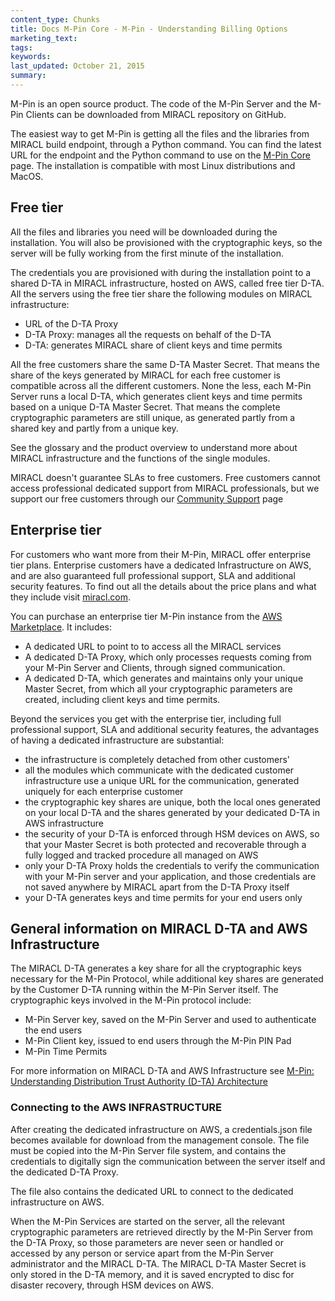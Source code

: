 ```yaml
---
content_type: Chunks
title: Docs M-Pin Core - M-Pin - Understanding Billing Options
marketing_text:
tags: 
keywords: 
last_updated: October 21, 2015
summary: 
---
```


M-Pin is an open source product. The code of the M-Pin Server and the M-Pin Clients can be downloaded from MIRACL repository on GitHub.

The easiest way to get M-Pin is getting all the files and the libraries from MIRACL build endpoint, through a Python command. You can find the latest URL for the endpoint and the Python command to use on the [M-Pin Core](http://www.certivox.com/m-pin-core) page. The installation is compatible with most Linux distributions and MacOS.

## Free tier

All the files and libraries you need will be downloaded during the installation. You will also be provisioned with the cryptographic keys, so the server will be fully working from the first minute of the installation.

The credentials you are provisioned with during the installation point to a shared D-TA in MIRACL infrastructure, hosted on AWS, called free tier D-TA. All the servers using the free tier share the following modules on MIRACL infrastructure:

*   URL of the D-TA Proxy
*   D-TA Proxy: manages all the requests on behalf of the D-TA
*   D-TA: generates MIRACL share of client keys and time permits

All the free customers share the same D-TA Master Secret. That means the share of the keys generated by MIRACL for each free customer is compatible across all the different customers. None the less, each M-Pin Server runs a local D-TA, which generates client keys and time permits based on a unique D-TA Master Secret. That means the complete cryptographic parameters are still unique, as generated partly from a shared key and partly from a unique key.

See the glossary and the product overview to understand more about MIRACL infrastructure and the functions of the single modules.

MIRACL doesn't guarantee SLAs to free customers. Free customers cannot access professional dedicated support from MIRACL professionals, but we support our free customers through our [Community Support](http://discuss.certivox.com/) page

## Enterprise tier

For customers who want more from their M-Pin, MIRACL offer enterprise tier plans. Enterprise customers have a dedicated Infrastructure on AWS, and are also guaranteed full professional support, SLA and additional security features. To find out all the details about the price plans and what they include visit [miracl.com](http://www.certivox.com/).

You can purchase an enterprise tier M-Pin instance from the [AWS Marketplace](https://aws.amazon.com/marketplace/search/results/ref=srh_navgno_search_box?page=1&searchTerms=certivox). It includes:

*   A dedicated URL to point to to access all the MIRACL services
*   A dedicated D-TA Proxy, which only processes requests coming from your M-Pin Server and Clients, through signed communication.
*   A dedicated D-TA, which generates and maintains only your unique Master Secret, from which all your cryptographic parameters are created, including client keys and time permits.

Beyond the services you get with the enterprise tier, including full professional support, SLA and additional security features, the advantages of having a dedicated infrastructure are substantial:

*   the infrastructure is completely detached from other customers'
*   all the modules which communicate with the dedicated customer infrastructure use a unique URL for the communication, generated uniquely for each enterprise customer
*   the cryptographic key shares are unique, both the local ones generated on your local D-TA and the shares generated by your dedicated D-TA in AWS infrastructure
*   the security of your D-TA is enforced through HSM devices on AWS, so that your Master Secret is both protected and recoverable through a fully logged and tracked procedure all managed on AWS
*   only your D-TA Proxy holds the credentials to verify the communication with your M-Pin server and your application, and those credentials are not saved anywhere by MIRACL apart from the D-TA Proxy itself
*   your D-TA generates keys and time permits for your end users only

## General information on MIRACL D-TA and AWS Infrastructure

The MIRACL D-TA generates a key share for all the cryptographic keys necessary for the M-Pin Protocol, while additional key shares are generated by the Customer D-TA running within the M-Pin Server itself. The cryptographic keys involved in the M-Pin protocol include:

*   M-Pin Server key, saved on the M-Pin Server and used to authenticate the end users
*   M-Pin Client key, issued to end users through the M-Pin PIN Pad
*   M-Pin Time Permits

For more information on MIRACL D-TA and AWS Infrastructure see [M-Pin: Understanding Distribution Trust Authority (D-TA) Architecture](/docs/m-pin-core/mpin-understanding-dta)

### Connecting to the AWS INFRASTRUCTURE

After creating the dedicated infrastructure on AWS, a credentials.json file becomes available for download from the management console. The file must be copied into the M-Pin Server file system, and contains the credentials to digitally sign the communication between the server itself and the dedicated D-TA Proxy.

The file also contains the dedicated URL to connect to the dedicated infrastructure on AWS.

When the M-Pin Services are started on the server, all the relevant cryptographic parameters are retrieved directly by the M-Pin Server from the D-TA Proxy, so those parameters are never seen or handled or accessed by any person or service apart from the M-Pin Server administrator and the MIRACL D-TA. The MIRACL D-TA Master Secret is only stored in the D-TA memory, and it is saved encrypted to disc for disaster recovery, through HSM devices on AWS.